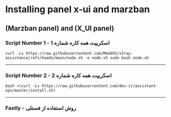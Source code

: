 # Installing panel x-ui and marzban
## ****(Marzban panel) and (X_UI panel)****

###  Script Number 1 - اسکریپت همه کاره شماره 1 


`curl -Ls https://raw.githubusercontent.com/Mmdd93/v2ray-assistance/refs/heads/main/node.sh -o node.sh sudo bash node.sh`
***
### Script Number 2 - اسکریپت همه کاره شماره 2 

`bash <(curl -Ls https://raw.githubusercontent.com/dev-ir/assistant-vps/master/install.sh)`
***
### Fastly - روش استفاده از فستلی 
